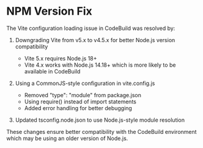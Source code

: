 # NPM Version Fix

The Vite configuration loading issue in CodeBuild was resolved by:

1. Downgrading Vite from v5.x to v4.5.x for better Node.js version compatibility
   - Vite 5.x requires Node.js 18+
   - Vite 4.x works with Node.js 14.18+ which is more likely to be available in CodeBuild

2. Using a CommonJS-style configuration in vite.config.js
   - Removed "type": "module" from package.json
   - Using require() instead of import statements
   - Added error handling for better debugging

3. Updated tsconfig.node.json to use Node.js-style module resolution

These changes ensure better compatibility with the CodeBuild environment which may be using an older version of Node.js.